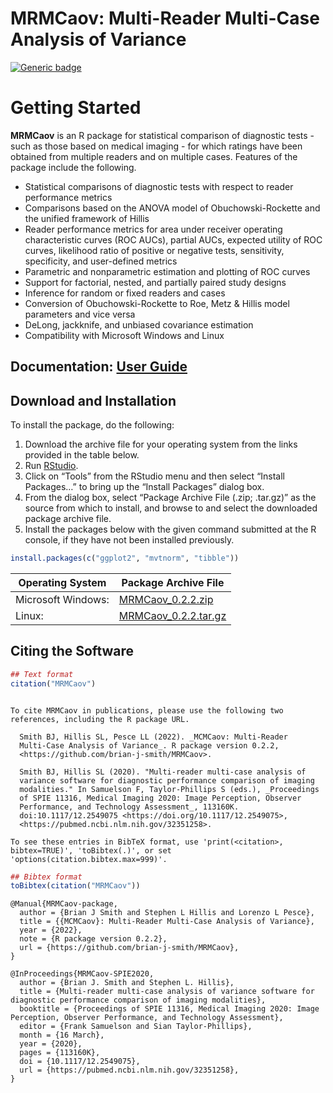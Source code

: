 MRMCaov: Multi-Reader Multi-Case Analysis of Variance
================

[![Generic
badge](https://img.shields.io/badge/docs-online-green.svg)](https://brian-j-smith.github.io/MRMCaov/)

# Getting Started

**MRMCaov** is an R package for statistical comparison of diagnostic
tests - such as those based on medical imaging - for which ratings have
been obtained from multiple readers and on multiple cases. Features of
the package include the following.

  - Statistical comparisons of diagnostic tests with respect to reader
    performance metrics
  - Comparisons based on the ANOVA model of Obuchowski-Rockette and the
    unified framework of Hillis
  - Reader performance metrics for area under receiver operating
    characteristic curves (ROC AUCs), partial AUCs, expected utility of
    ROC curves, likelihood ratio of positive or negative tests,
    sensitivity, specificity, and user-defined metrics
  - Parametric and nonparametric estimation and plotting of ROC curves
  - Support for factorial, nested, and partially paired study designs
  - Inference for random or fixed readers and cases
  - Conversion of Obuchowski-Rockette to Roe, Metz & Hillis model
    parameters and vice versa
  - DeLong, jackknife, and unbiased covariance estimation
  - Compatibility with Microsoft Windows and Linux

## Documentation: [User Guide](https://brian-j-smith.github.io/MRMCaov/using.html)

## Download and Installation

To install the package, do the following:

1.  Download the archive file for your operating system from the links
    provided in the table below.
2.  Run [RStudio](https://www.rstudio.com/products/rstudio/).
3.  Click on “Tools” from the RStudio menu and then select “Install
    Packages…” to bring up the “Install Packages” dialog box.
4.  From the dialog box, select “Package Archive File (.zip; .tar.gz)”
    as the source from which to install, and browse to and select the
    downloaded package archive file.
5.  Install the packages below with the given command submitted at the R
    console, if they have not been installed previously.

<!-- end list -->

``` r
install.packages(c("ggplot2", "mvtnorm", "tibble"))
```

| Operating System   | Package Archive File                                                                                            |
| ------------------ | --------------------------------------------------------------------------------------------------------------- |
| Microsoft Windows: | [MRMCaov\_0.2.2.zip](https://github.com/brian-j-smith/MRMCaov/releases/download/v0.2.2/MRMCaov_0.2.2.zip)       |
| Linux:             | [MRMCaov\_0.2.2.tar.gz](https://github.com/brian-j-smith/MRMCaov/releases/download/v0.2.2/MRMCaov_0.2.2.tar.gz) |

## Citing the Software

``` r
## Text format
citation("MRMCaov")
```

``` 

To cite MRMCaov in publications, please use the following two
references, including the R package URL.

  Smith BJ, Hillis SL, Pesce LL (2022). _MCMCaov: Multi-Reader
  Multi-Case Analysis of Variance_. R package version 0.2.2,
  <https://github.com/brian-j-smith/MRMCaov>.

  Smith BJ, Hillis SL (2020). "Multi-reader multi-case analysis of
  variance software for diagnostic performance comparison of imaging
  modalities." In Samuelson F, Taylor-Phillips S (eds.), _Proceedings
  of SPIE 11316, Medical Imaging 2020: Image Perception, Observer
  Performance, and Technology Assessment_, 113160K.
  doi:10.1117/12.2549075 <https://doi.org/10.1117/12.2549075>,
  <https://pubmed.ncbi.nlm.nih.gov/32351258>.

To see these entries in BibTeX format, use 'print(<citation>,
bibtex=TRUE)', 'toBibtex(.)', or set
'options(citation.bibtex.max=999)'.
```

``` r
## Bibtex format
toBibtex(citation("MRMCaov"))
```

    @Manual{MRMCaov-package,
      author = {Brian J Smith and Stephen L Hillis and Lorenzo L Pesce},
      title = {{MCMCaov}: Multi-Reader Multi-Case Analysis of Variance},
      year = {2022},
      note = {R package version 0.2.2},
      url = {https://github.com/brian-j-smith/MRMCaov},
    }
    
    @InProceedings{MRMCaov-SPIE2020,
      author = {Brian J. Smith and Stephen L. Hillis},
      title = {Multi-reader multi-case analysis of variance software for diagnostic performance comparison of imaging modalities},
      booktitle = {Proceedings of SPIE 11316, Medical Imaging 2020: Image Perception, Observer Performance, and Technology Assessment},
      editor = {Frank Samuelson and Sian Taylor-Phillips},
      month = {16 March},
      year = {2020},
      pages = {113160K},
      doi = {10.1117/12.2549075},
      url = {https://pubmed.ncbi.nlm.nih.gov/32351258},
    }
